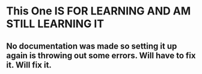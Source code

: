 <h1>This One IS FOR LEARNING AND AM STILL LEARNING IT</h1>
<h2>No documentation was made so setting it up again is throwing out some errors. Will have to fix it. Will fix it. </h2>
